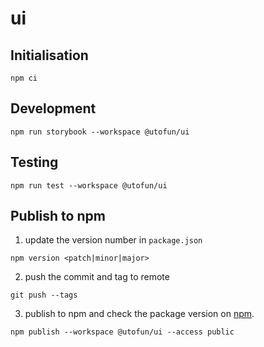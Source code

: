 # ui

## Initialisation

```shell
npm ci
```

## Development

```shell
npm run storybook --workspace @utofun/ui
```

## Testing

```shell
npm run test --workspace @utofun/ui
```

## Publish to npm

1. update the version number in `package.json`

```shell
npm version <patch|minor|major>
```

2. push the commit and tag to remote

```shell
git push --tags
```

3. publish to npm and check the package version on [npm](https://www.npmjs.com/package/@utofun/ui).

```shell
npm publish --workspace @utofun/ui --access public
```

